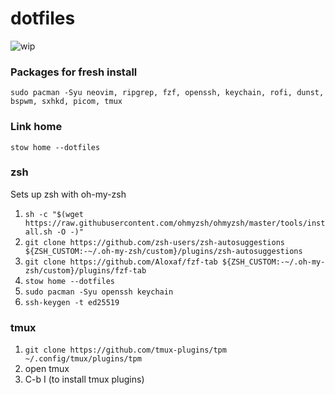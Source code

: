 # dotfiles

![wip](https://github.com/user-attachments/assets/502fb1b0-79e5-457a-b3ff-534c887aff40)

### Packages for fresh install
`sudo pacman -Syu neovim, ripgrep, fzf, openssh, keychain, rofi, dunst, bspwm, sxhkd, picom, tmux`

### Link home
`stow home --dotfiles`

### zsh
Sets up zsh with oh-my-zsh

1. `sh -c "$(wget https://raw.githubusercontent.com/ohmyzsh/ohmyzsh/master/tools/install.sh -O -)"`
2. `git clone https://github.com/zsh-users/zsh-autosuggestions ${ZSH_CUSTOM:-~/.oh-my-zsh/custom}/plugins/zsh-autosuggestions`
4. `git clone https://github.com/Aloxaf/fzf-tab ${ZSH_CUSTOM:-~/.oh-my-zsh/custom}/plugins/fzf-tab`
4. `stow home --dotfiles`
6. `sudo pacman -Syu openssh keychain`
7. `ssh-keygen -t ed25519`

### tmux
1. `git clone https://github.com/tmux-plugins/tpm ~/.config/tmux/plugins/tpm`
2. open tmux
3. C-b I (to install tmux plugins)

